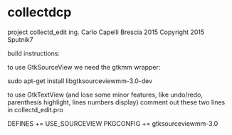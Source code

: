 # collectdcp

project collectd_edit
ing. Carlo Capelli
Brescia 2015
Copyright 2015 Sputnik7

build instructions:

to use GtkSourceView we need the gtkmm wrapper:

sudo apt-get install libgtksourceviewmm-3.0-dev

to use GtkTextView (and lose some minor features, like undo/redo, parenthesis highlight, lines numbers display)
comment out these two lines in collectd_edit.pro

DEFINES += USE_SOURCEVIEW
PKGCONFIG += gtksourceviewmm-3.0
